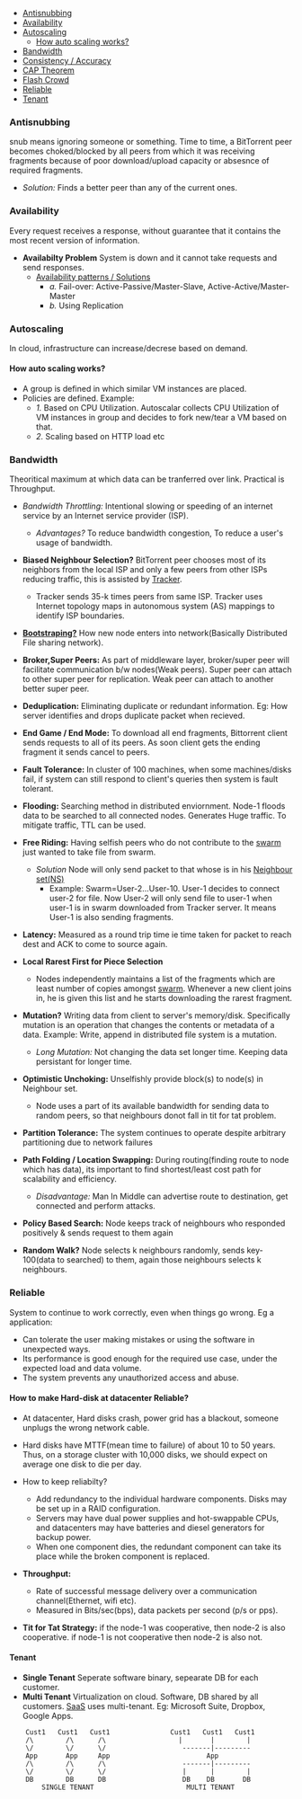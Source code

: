 - [Antisnubbing](#ans)
- [Availability](#av)
- [Autoscaling](#auto)
  - [How auto scaling works?](#howa)
- [Bandwidth](#bw)
- [Consistency / Accuracy](Consistency)
- [CAP Theorem](CAP_Theorem)
- [Flash Crowd](Flash_Crowd)
- [Reliable](#re)
- [Tenant](#ten)

<a name=ans></a>
### Antisnubbing 
snub means ignoring someone or something. Time to time, a BitTorrent peer becomes choked/blocked by all peers from which it was receiving fragments because of poor download/upload capacity or absesnce of required fragments. 
- *Solution:* Finds a better peer than any of the current ones.

<a name=av></a>
### Availability
Every request receives a response, without guarantee that it contains the most recent version of information. 
- **Availabilty Problem** System is down and it cannot take requests and send responses.
  - [Availability patterns / Solutions](/System-Design/Concepts/Databases/Database_Scaling/)
    - *a.* Fail-over: Active-Passive/Master-Slave, Active-Active/Master-Master
    - *b.* Using Replication

<a name=auto></a>
### Autoscaling
In cloud, infrastructure can increase/decrese based on demand. 
<a name=howa></a>
#### How auto scaling works?
  - A group is defined in which similar VM instances are placed.
  - Policies are defined. Example:
    - _1._ Based on CPU Utilization. Autoscalar collects CPU Utilization of VM instances in group and decides to fork new/tear a VM based on that.
    - _2._ Scaling based on HTTP load etc

<a name=bw></a>
### Bandwidth
Theoritical maximum at which data can be tranferred over link. Practical is Throughput. 
- *Bandwidth Throttling:* Intentional slowing or speeding of an internet service by an Internet service provider (ISP). 
  - *Advantages?* To reduce bandwidth congestion, To reduce a user's usage of bandwidth.


- **Biased Neighbour Selection?** BitTorrent peer chooses most of its neighbors from the local ISP and only a few peers from other ISPs reducing traffic, this is assisted by [Tracker](/System-Design/Scalable/Distributed_Downloading_Systems/BitTorrent/Terms.md). 
  - Tracker sends 35-k times peers from same ISP. Tracker uses Internet topology maps in autonomous system (AS) mappings to identify ISP boundaries.
- **[Bootstraping?](Bootstraping)** How new node enters into network(Basically Distributed File sharing network).
- **Broker,Super Peers:** As part of middleware layer, broker/super peer will facilitate communication b/w nodes(Weak peers). Super peer can attach to other super peer for replication. Weak peer can attach to another better super peer.

- **Deduplication:** Eliminating duplicate or redundant information. Eg: How server identifies and drops duplicate packet when recieved.
- **End Game / End Mode:** To download all end fragments, Bittorrent client sends requests to all of its peers. As soon client gets the ending fragment it sends cancel to peers.
- **Fault Tolerance:** In cluster of 100 machines, when some machines/disks fail, if system can still respond to client's queries then system is fault tolerant.
- **Flooding:** Searching method in distributed enviornment. Node-1 floods data to be searched to all connected nodes. Generates Huge traffic. To mitigate traffic, TTL can be used.
- **Free Riding:** Having selfish peers who do not contribute to the [swarm](/System-Design/Scalable/Distributed_Downloading_Systems/BitTorrent/Terms.md) just wanted to take file from swarm.
  - *Solution* Node will only send packet to that whose is in his [Neighbour set(NS)](/System-Design/Scalable/Distributed_Downloading_Systems/BitTorrent/Terms.md)
    - Example: Swarm=User-2...User-10. User-1 decides to connect user-2 for file. Now User-2 will only send file to user-1 when user-1 is in swarm downloaded from Tracker server. It means User-1 is also sending fragments.
- **Latency:** Measured as a round trip time ie time taken for packet to reach dest and ACK to come to source again.
- **Local Rarest First for Piece Selection**
  - Nodes independently maintains a list of the fragments which are least number of copies amongst [swarm](/System-Design/Scalable/Distributed_Downloading_Systems/BitTorrent/Terms.md). Whenever a new client joins in, he is given this list and he starts downloading the rarest fragment.
- **Mutation?** Writing data from client to server's memory/disk. Specifically mutation is an operation that changes the contents or metadata of a data. Example: Write, append in distributed file system is a mutation.
  - _Long Mutation:_ Not changing the data set longer time. Keeping data persistant for longer time.
- **Optimistic Unchoking:** Unselfishly provide block(s) to node(s) in Neighbour set.
  - Node uses a part of its available bandwidth for sending data to random peers, so that neighbours donot fall in tit for tat problem.
- **Partition Tolerance:** The system continues to operate despite arbitrary partitioning due to network failures
- **Path Folding / Location Swapping:** During routing(finding route to node which has data), its important to find shortest/least cost path for scalability and efficiency.
  - *Disadvantage:* Man In Middle can advertise route to destination, get connected and perform attacks.
- **Policy Based Search:** Node keeps track of neighbours who responded positively & sends request to them again
- **Random Walk?** Node selects k neighbours randomly, sends key-100(data to searched) to them, again those neighbours selects k neighbours.

<a name=re></a>
### Reliable
System to continue to work correctly, even when things go wrong. Eg a application:
  - Can tolerate the user making mistakes or using the software in unexpected ways.
  - Its performance is good enough for the required use case, under the expected load and data volume.
  - The system prevents any unauthorized access and abuse.
#### How to make Hard-disk at datacenter Reliable?
- At datacenter, Hard disks crash, power grid has a blackout, someone unplugs the wrong network cable. 
- Hard disks have MTTF(mean time to failure) of about 10 to 50 years. Thus, on a storage cluster with 10,000 disks, we should expect on average one disk to die per day.
- How to keep reliabilty?
  - Add redundancy to the individual hardware components. Disks may be set up in a RAID configuration.
  - Servers may have dual power supplies and hot-swappable CPUs, and datacenters may have batteries and diesel generators for backup power. 
  - When one component dies, the redundant component can take its place while the broken component is replaced.

- **Throughput:**
  - Rate of successful message delivery over a communication channel(Ethernet, wifi etc).
  - Measured in Bits/sec(bps), data packets per second (p/s or pps).
- **Tit for Tat Strategy:**  if the node-1 was cooperative, then node-2 is also cooperative. if node-1 is not cooperative then node-2 is also not.

<a name=ten></a>
#### Tenant
- **Single Tenant** Seperate software binary, sepearate DB for each customer.
- **Multi Tenant** Virtualization on cloud. Software, DB shared by all customers. [SaaS](/System-Design/Concepts) uses multi-tenant. Eg: Microsoft Suite, Dropbox, Google Apps.
```console
    Cust1   Cust1   Cust1               Cust1   Cust1   Cust1
    /\        /\      /\                  |       |        |
    \/        \/      \/                   -------|---------
    App       App     App                        App
    /\        /\      /\                   -------|---------
    \/        \/      \/                   |      |        |
    DB        DB      DB                   DB    DB       DB
        SINGLE TENANT                       MULTI TENANT
```
